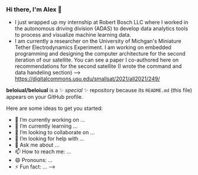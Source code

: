 ### Hi there, I'm Alex 👋
- I just wrapped up my internship at Robert Bosch LLC where I worked in the autonomous driving division (ADAS) to develop data analytics tools to process and visualize machine learning data.
- I am currently a researcher on the University of Michgan's Miniature Tether Electrodynamics Experiment. I am working on embedded programming and designing the computer architecture for the second iteration of our satellite. You can see a paper I co-authored here on recommendations for the second satellite (I wrote the command and data handeling section) --> https://digitalcommons.usu.edu/smallsat/2021/all2021/249/


**beloiual/beloiual** is a ✨ _special_ ✨ repository because its `README.md` (this file) appears on your GitHub profile.

Here are some ideas to get you started:

- 🔭 I’m currently working on ...
- 🌱 I’m currently learning ...
- 👯 I’m looking to collaborate on ...
- 🤔 I’m looking for help with ...
- 💬 Ask me about ...
- 📫 How to reach me: ...
- 😄 Pronouns: ...
- ⚡ Fun fact: ...
-->
